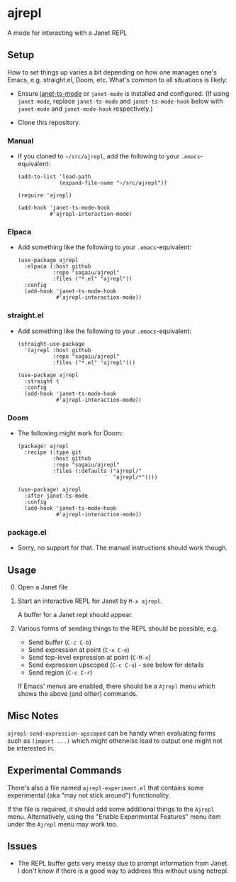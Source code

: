 # ajrepl

A mode for interacting with a Janet REPL

## Setup

How to set things up varies a bit depending on how one manages one's
Emacs, e.g. straight.el, Doom, etc.  What's common to all situations
is likely:

* Ensure [janet-ts-mode](https://github.com/sogaiu/janet-ts-mode) or
  `janet-mode` is installed and configured.  (If using `janet-mode`,
  replace `janet-ts-mode` and `janet-ts-mode-hook` below with
  `janet-mode` and `janet-mode-hook` respectively.)

* Clone this repository.

### Manual

* If you cloned to `~/src/ajrepl`, add the following to your
  `.emacs`-equivalent:
    ```elisp
    (add-to-list 'load-path
                 (expand-file-name "~/src/ajrepl"))

    (require 'ajrepl)

    (add-hook 'janet-ts-mode-hook
              #'ajrepl-interaction-mode)
    ```

### Elpaca

* Add something like the following to your `.emacs`-equivalent:
    ```elisp
    (use-package ajrepl
      :elpaca (:host github
               :repo "sogaiu/ajrepl"
               :files ("*.el" "ajrepl"))
      :config
      (add-hook 'janet-ts-mode-hook
                #'ajrepl-interaction-mode))
    ```

### straight.el

* Add something like the following to your `.emacs`-equivalent:
    ```elisp
    (straight-use-package
      '(ajrepl :host github
               :repo "sogaiu/ajrepl"
               :files ("*.el" "ajrepl")))

    (use-package ajrepl
      :straight t
      :config
      (add-hook 'janet-ts-mode-hook
                #'ajrepl-interaction-mode))
    ```

### Doom

* The following might work for Doom:
    ```elisp
    (package! ajrepl
      :recipe (:type git
               :host github
               :repo "sogaiu/ajrepl"
               :files (:defaults ("ajrepl/"
                                  "ajrepl/*"))))

    (use-package! ajrepl
      :after janet-ts-mode
      :config
      (add-hook 'janet-ts-mode-hook
                #'ajrepl-interaction-mode))
    ```

### package.el

* Sorry, no support for that.  The manual instructions should work
  though.

## Usage

0. Open a Janet file

1. Start an interactive REPL for Janet by `M-x ajrepl`.

    A buffer for a Janet repl should appear.

2. Various forms of sending things to the REPL should be possible, e.g.

    * Send buffer (`C-c C-b`)
    * Send expression at point (`C-x C-e`)
    * Send top-level expression at point (`C-M-x`)
    * Send expression upscoped (`C-c C-u`) - see below for details
    * Send region (`C-c C-r`)

    If Emacs' menus are enabled, there should be a `Ajrepl` menu
    which shows the above (and other) commands.

## Misc Notes

`ajrepl-send-expression-upscoped` can be handy when evaluating forms
such as `(import ...)` which might otherwise lead to output one might
not be interested in.

## Experimental Commands

There's also a file named `ajrepl-experiment.el` that contains some
experimental (aka "may not stick around") functionality.

If the file is required, it should add some additional things to the
`Ajrepl` menu.  Alternatively, using the "Enable Experimental
Features" menu item under the `Ajrepl` menu may work too.


## Issues

* The REPL buffer gets very messy due to prompt information from Janet.
  I don't know if there is a good way to address this without using
  netrepl.
